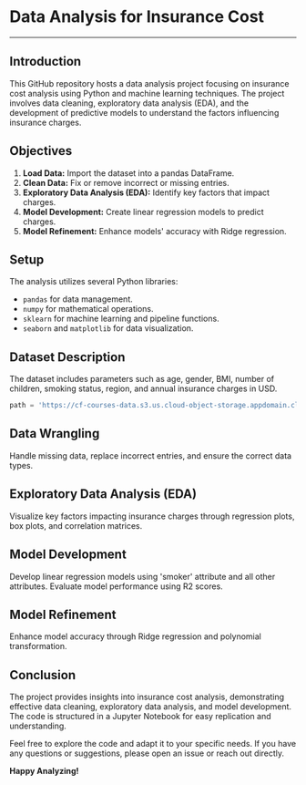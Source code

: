 # Data Analysis for Insurance Cost 
---

## Introduction
This GitHub repository hosts a data analysis project focusing on insurance cost analysis using Python and machine learning techniques. The project involves data cleaning, exploratory data analysis (EDA), and the development of predictive models to understand the factors influencing insurance charges.

## Objectives
1. **Load Data:** Import the dataset into a pandas DataFrame.
2. **Clean Data:** Fix or remove incorrect or missing entries.
3. **Exploratory Data Analysis (EDA):** Identify key factors that impact charges.
4. **Model Development:** Create linear regression models to predict charges.
5. **Model Refinement:** Enhance models' accuracy with Ridge regression.

## Setup
The analysis utilizes several Python libraries:
- `pandas` for data management.
- `numpy` for mathematical operations.
- `sklearn` for machine learning and pipeline functions.
- `seaborn` and `matplotlib` for data visualization.

## Dataset Description
The dataset includes parameters such as age, gender, BMI, number of children, smoking status, region, and annual insurance charges in USD.
   ```python
   path = 'https://cf-courses-data.s3.us.cloud-object-storage.appdomain.cloud/IBMDeveloperSkillsNetwork-DA0101EN-Coursera/medical_insurance_dataset.csv'
   ```

## Data Wrangling
Handle missing data, replace incorrect entries, and ensure the correct data types.

## Exploratory Data Analysis (EDA)
Visualize key factors impacting insurance charges through regression plots, box plots, and correlation matrices.

## Model Development
Develop linear regression models using 'smoker' attribute and all other attributes. Evaluate model performance using R2 scores.

## Model Refinement
Enhance model accuracy through Ridge regression and polynomial transformation.

## Conclusion
The project provides insights into insurance cost analysis, demonstrating effective data cleaning, exploratory data analysis, and model development. The code is structured in a Jupyter Notebook for easy replication and understanding.

Feel free to explore the code and adapt it to your specific needs. If you have any questions or suggestions, please open an issue or reach out directly.

**Happy Analyzing!**
